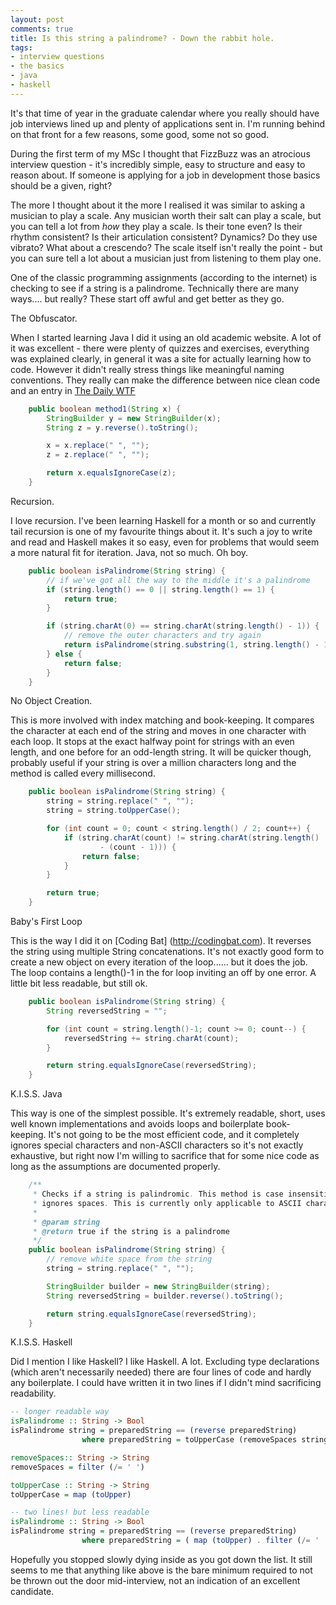 ```yaml
---
layout: post
comments: true
title: Is this string a palindrome? - Down the rabbit hole.
tags:
- interview questions
- the basics
- java
- haskell
---
```

It's that time of year in the graduate calendar where you really should have job interviews lined up and plenty of applications sent in. I'm running behind on that front for a few reasons, some good, some not so good.

During the first term of my MSc I thought that FizzBuzz was an atrocious interview question - it's incredibly simple, easy to structure and easy to reason about. If someone is applying for a job in development those basics should be a given, right? 

The more I thought about it the more I realised it was similar to asking a musician to play a scale. Any musician worth their salt can play a scale, but you can tell a lot from *how* they play a scale. Is their tone even? Is their rhythm consistent? Is their articulation consistent? Dynamics? Do they use vibrato? What about a crescendo? The scale itself isn't really the point - but you can sure tell a lot about a musician just from listening to them play one.

One of the classic programming assignments (according to the internet) is checking to see if a string is a palindrome. Technically there are many ways.... but really? These start off awful and get better as they go. 

The Obfuscator.

When I started learning Java I did it using an old academic website. A lot of it was excellent - there were plenty of quizzes and exercises, everything was explained clearly, in general it was a site for actually learning how to code. However it didn't really stress things like meaningful naming conventions. They really can make the difference between nice clean code and an entry in [The Daily WTF](https://thedailywtf.com) 

```java
	public boolean method1(String x) {
		StringBuilder y = new StringBuilder(x);
		String z = y.reverse().toString();

		x = x.replace(" ", "");
		z = z.replace(" ", "");

		return x.equalsIgnoreCase(z);
	}

```

Recursion.

I love recursion. I've been learning Haskell for a month or so and currently tail recursion is one of my favourite things about it. It's such a joy to write and read and Haskell makes it so easy, even for problems that would seem a more natural fit for iteration. Java, not so much. Oh boy.

```java
	public boolean isPalindrome(String string) {
		// if we've got all the way to the middle it's a palindrome
		if (string.length() == 0 || string.length() == 1) {
			return true;
		}

		if (string.charAt(0) == string.charAt(string.length() - 1)) {
			// remove the outer characters and try again
			return isPalindrome(string.substring(1, string.length() - 1));
		} else {
			return false;
		}
	}
```

No Object Creation.

This is more involved with index matching and book-keeping. It compares the character at each end of the string and moves in one character with each loop. It stops at the exact halfway point for strings with an even length, and one before for an odd-length string. It will be quicker though, probably useful if your string is over a million characters long and the method is called every millisecond. 

```java
	public boolean isPalindrome(String string) {
		string = string.replace(" ", "");
		string = string.toUpperCase();

		for (int count = 0; count < string.length() / 2; count++) {
			if (string.charAt(count) != string.charAt(string.length()
					- (count - 1))) {
				return false;
			}
		}

		return true;
	}

```

Baby's First Loop

This is the way I did it on [Coding Bat] (http://codingbat.com). It reverses the string using multiple String concatenations. It's not exactly good form to create a new object on every iteration of the loop...... but it does the job. The loop contains a length()-1 in the for loop inviting an off by one error. A little bit less readable, but still ok.

```java
	public boolean isPalindrome(String string) {
		String reversedString = "";

		for (int count = string.length()-1; count >= 0; count--) {
			reversedString += string.charAt(count);
		}

		return string.equalsIgnoreCase(reversedString);
	}
```

K.I.S.S. Java 

This way is one of the simplest possible. It's extremely readable, short, uses well known implementations and avoids loops and boilerplate book-keeping. It's not going to be the most efficient code, and it completely ignores special characters and non-ASCII characters so it's not exactly exhaustive, but right now I'm willing to sacrifice that for some nice code as long as the assumptions are documented properly.

```java
	/**
	 * Checks if a string is palindromic. This method is case insensitive and
	 * ignores spaces. This is currently only applicable to ASCII characters.
	 * 
	 * @param string
	 * @return true if the string is a palindrome
	 */
	public boolean isPalindrome(String string) {
		// remove white space from the string
		string = string.replace(" ", "");

		StringBuilder builder = new StringBuilder(string);
		String reversedString = builder.reverse().toString();

		return string.equalsIgnoreCase(reversedString);
	}

```

K.I.S.S. Haskell

Did I mention I like Haskell? I like Haskell. A lot. Excluding type declarations (which aren't necessarily needed) there are four lines of code and hardly any boilerplate. I could have written it in two lines if I didn't mind sacrificing readability.

```haskell
-- longer readable way
isPalindrome :: String -> Bool
isPalindrome string = preparedString == (reverse preparedString)
                where preparedString = toUpperCase (removeSpaces string)

removeSpaces:: String -> String
removeSpaces = filter (/= ' ')

toUpperCase :: String -> String
toUpperCase = map (toUpper) 

-- two lines! but less readable
isPalindrome :: String -> Bool
isPalindrome string = preparedString == (reverse preparedString)
                where preparedString = ( map (toUpper) . filter (/= ' ') ) string

```

Hopefully you stopped slowly dying inside as you got down the list. It still seems to me that anything like above is the bare minimum required to not be thrown out the door mid-interview, not an indication of an excellent candidate.

